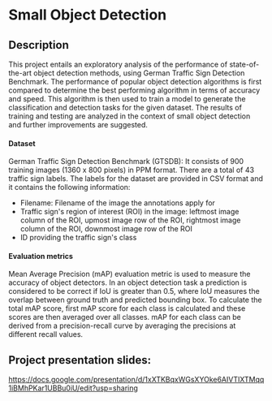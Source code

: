 # Small Object Detection

## Description
This project entails an exploratory analysis of the performance of state-of-the-art object detection methods, using German Traffic Sign Detection Benchmark. The performance of popular object detection algorithms is first compared to determine the best performing algorithm in terms of accuracy and speed. This algorithm is then used to train a model to generate the classification and detection tasks for the given dataset. The results of training and testing are analyzed in the context of small object detection and further improvements are suggested. 


#### Dataset
German Traffic Sign Detection Benchmark (GTSDB): It consists of 900 training images (1360 x 800 pixels) in PPM format. There are a total of 43 traffic sign labels. The labels for the dataset are provided in CSV format and it contains the following information:
- Filename: Filename of the image the annotations apply for
- Traffic sign's region of interest (ROI) in the image: leftmost image column of the ROI, upmost image row of the ROI, rightmost image column of the ROI, downmost image row of the ROI
- ID providing the traffic sign's class

#### Evaluation metrics
Mean Average Precision (mAP) evaluation metric is used to measure the accuracy of object detectors. 
In an object detection task a prediction is considered to be correct if IoU is greater than 0.5, where IoU measures the overlap between ground truth and predicted bounding box. 
To calculate the total mAP score, first mAP score for each class is calculated and these scores are then averaged over all classes. mAP for each class can be derived from a precision-recall curve by averaging the precisions at different recall values.

## Project presentation slides:
https://docs.google.com/presentation/d/1xXTKBqxWGsXYOke6AIVTIXTMqq1iBMhPKar1UBBu0iU/edit?usp=sharing

